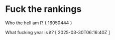 # Fuck the rankings

Who the hell am I?
{ 16050444 }

What fucking year is it?
[ 2025-03-30T06:16:40Z ]

